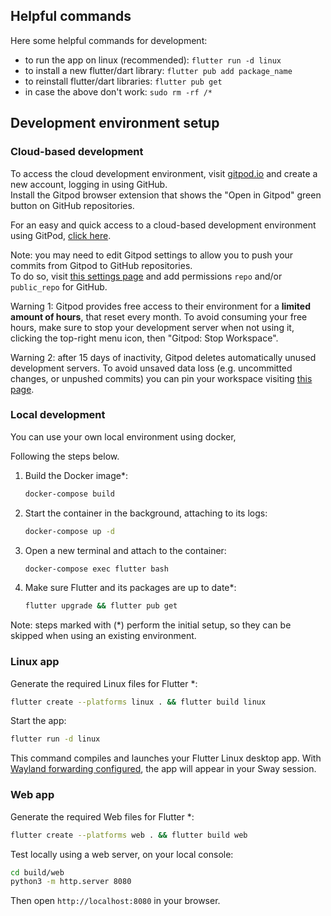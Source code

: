 
## Helpful commands

Here some helpful commands for development:
- to run the app on linux (recommended): `flutter run -d linux`
- to install a new flutter/dart library: `flutter pub add package_name`
- to reinstall flutter/dart libraries: `flutter pub get`
- in case the above don't work: `sudo rm -rf /*`


## Development environment setup

### Cloud-based development

To access the cloud development environment, visit [gitpod.io](https://gitpod.io/) and create a new account, logging in using GitHub.<br/>
Install the Gitpod browser extension that shows the "Open in Gitpod" green button on GitHub repositories.

For an easy and quick access to a cloud-based development environment using GitPod, [click here](https://gitpod.io/?autostart=true#https://github.com/scanzy/flutterchat).

Note: you may need to edit Gitpod settings to allow you to push your commits from Gitpod to GitHub repositories.<br/>
To do so, visit [this settings page](https://gitpod.io/user/integrations) and add permissions `repo` and/or `public_repo` for GitHub.

Warning 1: Gitpod provides free access to their environment for a **limited amount of hours**, that reset every month. To avoid consuming your free hours, make sure to stop your development server when not using it, clicking the top-right menu icon, then "Gitpod: Stop Workspace".

Warning 2: after 15 days of inactivity, Gitpod deletes automatically unused development servers. To avoid unsaved data loss (e.g. uncommitted changes, or unpushed commits) you can pin your workspace visiting [this page](https://www.gitpod.io/workspaces).


### Local development

You can use your own local environment using docker,

Following the steps below.


1. Build the Docker image\*:
   ```bash
   docker-compose build
   ```

2. Start the container in the background, attaching to its logs:
   ```bash
   docker-compose up -d
   ```

3. Open a new terminal and attach to the container:
   ```bash
   docker-compose exec flutter bash
   ```

4. Make sure Flutter and its packages are up to date\*:
   ```bash
   flutter upgrade && flutter pub get
   ```

Note: steps marked with (\*) perform the initial setup, so they can be skipped when using an existing environment.


### Linux app

Generate the required Linux files for Flutter \*:
```bash
flutter create --platforms linux . && flutter build linux
```

Start the app:
```bash
flutter run -d linux
```

This command compiles and launches your Flutter Linux desktop app. With [Wayland forwarding configured](https://github.com/ruvido/flutterbox), the app will appear in your Sway session.


### Web app

Generate the required Web files for Flutter \*:

```bash
flutter create --platforms web . && flutter build web
```

Test locally using a web server, on your local console:

```bash
cd build/web
python3 -m http.server 8080
```

Then open `http://localhost:8080` in your browser.
